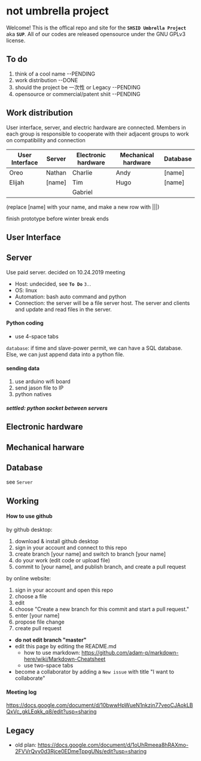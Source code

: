 # not umbrella project

Welcome! This is the offical repo and site for the **`SHSID Umbrella Project`** aka **`SUP`**. All of our codes are released opensource under the GNU GPLv3 license.  

## To do
1. think of a cool name 					--PENDING
2. work distribution 						--DONE
3. should the project be 一次性 or Legacy	--PENDING
4. opensource or commercial/patent shiit 	--PENDING

## Work distribution
User interface, server, and electric hardware are connected. Members in each group is responsible to cooperate with their adjacent groups to work on compatibility and connection

User Interface | Server | Electronic hardware | Mechanical hardware | Database
--- | --- | --- | --- | ---
Oreo | Nathan | Charlie | Andy | [name]
Elijah | [name]| Tim | Hugo | [name]
 | |  | Gabriel | 


(replace [name] with your name, and make a new row with |||)

finish prototype before winter break ends
## User Interface

## Server 

Use paid server. decided on 10.24.2019 meeting
- Host: undecided, see **`To Do`** `3.`.
- OS: linux
- Automation: bash auto command and python
- Connection: the server will be a file server host. The server and clients and update and read files in the server.
#### Python coding
- use 4-space tabs

`database`: if time and slave-power permit, we can have a SQL database. Else, we can just append data into a python file.

#### sending data
1. use arduino wifi board
2. send jason file to IP
3. python natives

##### settled: python socket between servers


## Electronic hardware


## Mechanical harware

## Database
see `Server`

## Working

#### How to use github
by github desktop:
1. download & install github desktop 
2. sign in your account and connect to this repo
3. create branch [your name] and switch to branch [your name] 
4. do your work (edit code or upload file)
5. commit to [your name], and publish branch, and create a pull request

by online website:
1. sign in your account and open this repo
2. choose a file
3. edit
4. choose "Create a new branch for this commit and start a pull request."
5. enter [your name]
6. propose file change
7. create pull request

- **do not edit branch "master"** 
- edit this page by editing the README.md
  - how to use markdown: https://github.com/adam-p/markdown-here/wiki/Markdown-Cheatsheet
  - use two-space tabs
- become a collaborator by adding a `New issue` with title "I want to collaborate" 

#### Meeting log
https://docs.google.com/document/d/10bwwHpWueN1nkzjn77veoCJAokLBQxVc_gkLEqkk_q8/edit?usp=sharing

## Legacy
- old plan: https://docs.google.com/document/d/1oUhRmeea8hRAXmo-2FVVrQvy0d3Rjce0EDmeTppgUNs/edit?usp=sharing